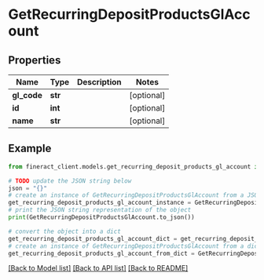 # GetRecurringDepositProductsGlAccount


## Properties

Name | Type | Description | Notes
------------ | ------------- | ------------- | -------------
**gl_code** | **str** |  | [optional] 
**id** | **int** |  | [optional] 
**name** | **str** |  | [optional] 

## Example

```python
from fineract_client.models.get_recurring_deposit_products_gl_account import GetRecurringDepositProductsGlAccount

# TODO update the JSON string below
json = "{}"
# create an instance of GetRecurringDepositProductsGlAccount from a JSON string
get_recurring_deposit_products_gl_account_instance = GetRecurringDepositProductsGlAccount.from_json(json)
# print the JSON string representation of the object
print(GetRecurringDepositProductsGlAccount.to_json())

# convert the object into a dict
get_recurring_deposit_products_gl_account_dict = get_recurring_deposit_products_gl_account_instance.to_dict()
# create an instance of GetRecurringDepositProductsGlAccount from a dict
get_recurring_deposit_products_gl_account_from_dict = GetRecurringDepositProductsGlAccount.from_dict(get_recurring_deposit_products_gl_account_dict)
```
[[Back to Model list]](../README.md#documentation-for-models) [[Back to API list]](../README.md#documentation-for-api-endpoints) [[Back to README]](../README.md)


